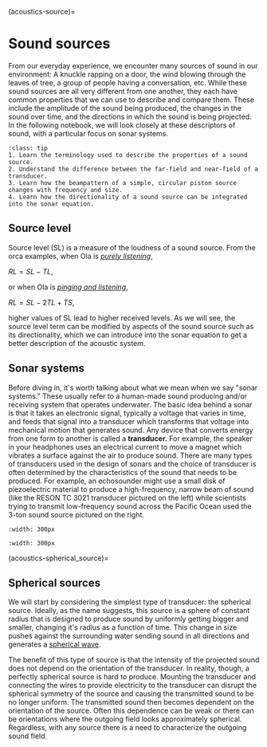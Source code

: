 (acoustics-source)=
# Sound sources

From our everyday experience, we encounter many sources of sound in our environment: A knuckle rapping on a door, the wind blowing through the leaves of tree, a group of people having a conversation, etc. While these sound sources are all very different from one another, they each have common properties that we can use to describe and compare them. These include the amplitude of the sound being produced, the changes in the sound over time, and the directions in which the sound is being projected. In the following notebook, we will look closely at these descriptors of sound, with a particular focus on sonar systems.

```{admonition} **Learning objectives**
:class: tip
1. Learn the terminology used to describe the properties of a sound source.
2. Understand the difference between the far-field and near-field of a transducer.
3. Learn how the beampattern of a simple, circular piston source changes with frequency and size.
4. Learn how the directionality of a sound source can be integrated into the sonar equation.
```

## Source level

Source level (SL) is a measure of the loudness of a sound source. From the orca examples, when Ola is [_purely listening_](acoustics-intro_orca_comms),

$RL = SL - TL,$

or when Ola is [_pinging and listening_]((acoustics-intro_orca_fish_echo)),

$RL = SL - 2TL + TS,$

higher values of SL lead to higher received levels. As we will see, the source level term can be modified by aspects of the sound source such as its directionality, which we can introduce into the sonar equation to get a better description of the acoustic system.

## Sonar systems

Before diving in, it's worth talking about what we mean when we say "sonar systems." These usually refer to a human-made sound producing and/or receiving system that operates underwater. The basic idea behind a sonar is that it takes an electronic signal, typically a voltage that varies in time, and feeds that signal into a transducer which transforms that voltage into mechanical motion that generates sound. Any device that converts energy from one form to another is called a **transducer.** For example, the speaker in your headphones uses an electrical current to move a magnet which vibrates a surface against the air to produce sound. There are many types of transducers used in the design of sonars and the choice of transducer is often determined by the characteristics of the sound that needs to be produced. For example, an echosounder might use a small disk of piezoelectric material to produce a high-frequency, narrow beam of sound (like the RESON TC 3021 transducer pictured on the left) while scientists trying to transmit low-frequency sound across the Pacific Ocean used the 3-ton sound source pictured on the right.

```{image} ../images/reson_TC3021.jpg
:width: 300px
```
```{image} ../images/KAUAI_source.png
:width: 300px
```
(acoustics-spherical_source)=
## Spherical sources

We will start by considering the simplest type of transducer: the spherical source. Ideally, as the name suggests, this source is a sphere of constant radius that is designed to produce sound by uniformly getting bigger and smaller, changing it's radius as a function of time. This change in size pushes against the surrounding water sending sound in all directions and generates a [spherical wave](acoustics-spherical_wave). 

The benefit of this type of source is that the intensity of the projected sound does not depend on the orientation of the transducer. In reality, though, a perfectly spherical source is hard to produce. Mounting the transducer and connecting the wires to provide electricity to the transducer can disrupt the spherical symmetry of the source and causing the transmitted sound to be no longer uniform. The transmitted sound then becomes dependent on the orientation of the source. Often this dependence can be weak or there can be orientations where the outgoing field looks approximately spherical. Regardless, with any source there is a need to characterize the outgoing sound field.

